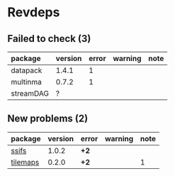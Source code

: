 # Revdeps

## Failed to check (3)

|package   |version |error |warning |note |
|:---------|:-------|:-----|:-------|:----|
|datapack  |1.4.1   |1     |        |     |
|multinma  |0.7.2   |1     |        |     |
|streamDAG |?       |      |        |     |

## New problems (2)

|package  |version |error  |warning |note |
|:--------|:-------|:------|:-------|:----|
|[ssifs](problems.md#ssifs)|1.0.2   |__+2__ |        |     |
|[tilemaps](problems.md#tilemaps)|0.2.0   |__+2__ |        |1    |

